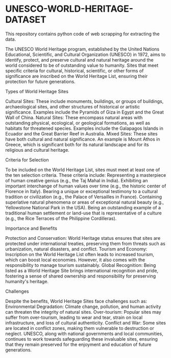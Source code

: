 # UNESCO-WORLD-HERITAGE-DATASET
This repository contains python code of web scrapping for extracting the data.


The UNESCO World Heritage program, established by the United Nations Educational, Scientific, and Cultural Organization (UNESCO) in 1972, aims to identify, protect, and preserve cultural and natural heritage around the world considered to be of outstanding value to humanity. Sites that meet specific criteria for cultural, historical, scientific, or other forms of significance are inscribed on the World Heritage List, ensuring their protection for future generations.

Types of World Heritage Sites

Cultural Sites: These include monuments, buildings, or groups of buildings, archaeological sites, and other structures of historical or artistic significance. Examples include the Pyramids of Giza in Egypt and the Great Wall of China. Natural Sites: These encompass natural areas with outstanding physical, ecological, or geological formations, as well as habitats for threatened species. Examples include the Galapagos Islands in Ecuador and the Great Barrier Reef in Australia. Mixed Sites: These sites have both cultural and natural significance. An example is Mount Athos in Greece, which is significant both for its natural landscape and for its religious and cultural heritage.

Criteria for Selection

To be included on the World Heritage List, sites must meet at least one of the ten selection criteria. These criteria include: Representing a masterpiece of human creative genius (e.g., the Taj Mahal in India). Exhibiting an important interchange of human values over time (e.g., the historic center of Florence in Italy). Bearing a unique or exceptional testimony to a cultural tradition or civilization (e.g., the Palace of Versailles in France). Containing superlative natural phenomena or areas of exceptional natural beauty (e.g., Yellowstone National Park in the USA). Being an outstanding example of a traditional human settlement or land-use that is representative of a culture (e.g., the Rice Terraces of the Philippine Cordilleras).

Importance and Benefits

Protection and Conservation: World Heritage status ensures that sites are protected under international treaties, preserving them from threats such as urbanization, natural disasters, and conflict. Tourism and Economy: Inscription on the World Heritage List often leads to increased tourism, which can boost local economies. However, it also comes with the responsibility to manage tourism sustainably. Global Recognition: Being listed as a World Heritage Site brings international recognition and pride, fostering a sense of shared ownership and responsibility for preserving humanity's heritage.

Challenges

Despite the benefits, World Heritage Sites face challenges such as: Environmental Degradation: Climate change, pollution, and human activity can threaten the integrity of natural sites. Over-tourism: Popular sites may suffer from over-tourism, leading to wear and tear, strain on local infrastructure, and loss of cultural authenticity. Conflict and War: Some sites are located in conflict zones, making them vulnerable to destruction or neglect. UNESCO, along with national governments and local communities, continues to work towards safeguarding these invaluable sites, ensuring that they remain preserved for the enjoyment and education of future generations.


